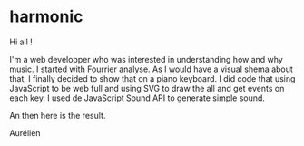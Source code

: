 # harmonic


Hi all !


I'm a web developper who was interested in understanding how and why music.
I started with Fourrier analyse.
As I would have a visual shema about that, I finally decided to show that on a piano keyboard.
I did code that using JavaScript to be web full and using SVG to draw the all and get events on each key.
I used de JavaScript Sound API to generate simple sound.

An then here is the result.

Aurélien 
